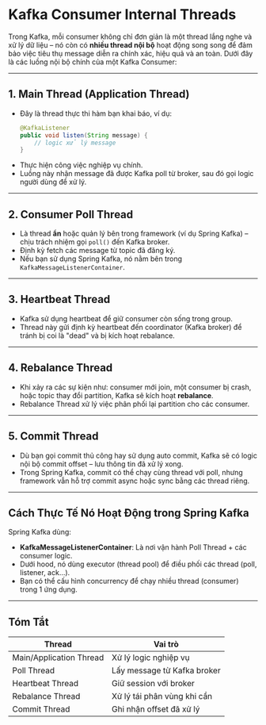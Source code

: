 
# Kafka Consumer Internal Threads

Trong Kafka, mỗi consumer không chỉ đơn giản là một thread lắng nghe và xử lý dữ liệu – nó còn có **nhiều thread nội bộ** hoạt động song song để đảm bảo việc tiêu thụ message diễn ra chính xác, hiệu quả và an toàn. Dưới đây là các luồng nội bộ chính của một Kafka Consumer:

---

## 1. Main Thread (Application Thread)
- Đây là thread thực thi hàm bạn khai báo, ví dụ:
  ```java
  @KafkaListener
  public void listen(String message) {
      // logic xử lý message
  }
  ```
- Thực hiện công việc nghiệp vụ chính.
- Luồng này nhận message đã được Kafka poll từ broker, sau đó gọi logic người dùng để xử lý.

---

## 2. Consumer Poll Thread
- Là thread **ẩn** hoặc quản lý bên trong framework (ví dụ Spring Kafka) – chịu trách nhiệm gọi `poll()` đến Kafka broker.
- Định kỳ fetch các message từ topic đã đăng ký.
- Nếu bạn sử dụng Spring Kafka, nó nằm bên trong `KafkaMessageListenerContainer`.

---

## 3. Heartbeat Thread
- Kafka sử dụng heartbeat để giữ consumer còn sống trong group.
- Thread này gửi định kỳ heartbeat đến coordinator (Kafka broker) để tránh bị coi là "dead" và bị kích hoạt rebalance.

---

## 4. Rebalance Thread
- Khi xảy ra các sự kiện như: consumer mới join, một consumer bị crash, hoặc topic thay đổi partition, Kafka sẽ kích hoạt **rebalance**.
- Rebalance Thread xử lý việc phân phối lại partition cho các consumer.

---

## 5. Commit Thread
- Dù bạn gọi commit thủ công hay sử dụng auto commit, Kafka sẽ có logic nội bộ commit offset – lưu thông tin đã xử lý xong.
- Trong Spring Kafka, commit có thể chạy cùng thread với poll, nhưng framework vẫn hỗ trợ commit async hoặc sync bằng các thread riêng.

---

## Cách Thực Tế Nó Hoạt Động trong Spring Kafka

Spring Kafka dùng:
- **KafkaMessageListenerContainer**: Là nơi vận hành Poll Thread + các consumer logic.
- Dưới hood, nó dùng executor (thread pool) để điều phối các thread (poll, listener, ack...).
- Bạn có thể cấu hình concurrency để chạy nhiều thread (consumer) trong 1 ứng dụng.

---

## Tóm Tắt

| Thread              | Vai trò                             |
|---------------------|--------------------------------------|
| Main/Application Thread | Xử lý logic nghiệp vụ             |
| Poll Thread         | Lấy message từ Kafka broker         |
| Heartbeat Thread    | Giữ session với broker              |
| Rebalance Thread    | Xử lý tái phân vùng khi cần         |
| Commit Thread       | Ghi nhận offset đã xử lý            |
